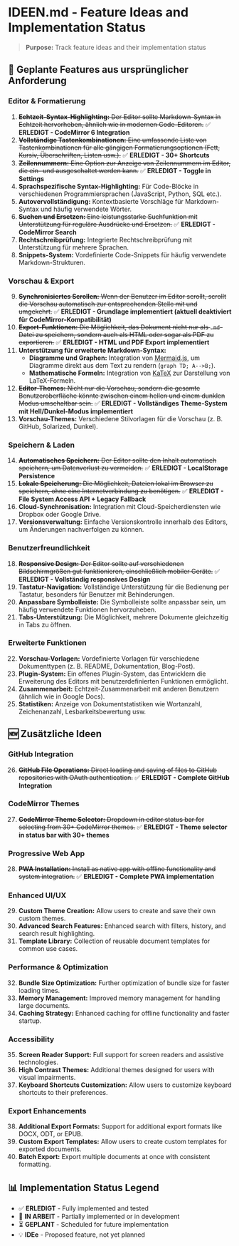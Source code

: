 # IDEEN.md - Feature Ideas and Implementation Status

> **Purpose:** Track feature ideas and their implementation status

## 🎯 Geplante Features aus ursprünglicher Anforderung

### Editor & Formatierung

1.  ~~**Echtzeit-Syntax-Highlighting:** Der Editor sollte Markdown-Syntax in Echtzeit hervorheben, ähnlich wie in modernen Code-Editoren.~~ ✅ **ERLEDIGT - CodeMirror 6 Integration**
2.  ~~**Vollständige Tastenkombinationen:** Eine umfassende Liste von Tastenkombinationen für alle gängigen Formatierungsoptionen (Fett, Kursiv, Überschriften, Listen usw.).~~ ✅ **ERLEDIGT - 30+ Shortcuts**
3.  ~~**Zeilennummern:** Eine Option zur Anzeige von Zeilennummern im Editor, die ein- und ausgeschaltet werden kann.~~ ✅ **ERLEDIGT - Toggle in Settings**
4.  **Sprachspezifische Syntax-Highlighting:** Für Code-Blöcke in verschiedenen Programmiersprachen (JavaScript, Python, SQL etc.).
5.  **Autovervollständigung:** Kontextbasierte Vorschläge für Markdown-Syntax und häufig verwendete Wörter.
6.  ~~**Suchen und Ersetzen:** Eine leistungsstarke Suchfunktion mit Unterstützung für reguläre Ausdrücke und Ersetzen.~~ ✅ **ERLEDIGT - CodeMirror Search**
7.  **Rechtschreibprüfung:** Integrierte Rechtschreibprüfung mit Unterstützung für mehrere Sprachen.
8.  **Snippets-System:** Vordefinierte Code-Snippets für häufig verwendete Markdown-Strukturen.

### Vorschau & Export

9.  ~~**Synchronisiertes Scrollen:** Wenn der Benutzer im Editor scrollt, scrollt die Vorschau automatisch zur entsprechenden Stelle mit und umgekehrt.~~ ✅ **ERLEDIGT - Grundlage implementiert (aktuell deaktiviert für CodeMirror-Kompatibilität)**
10. ~~**Export-Funktionen:** Die Möglichkeit, das Dokument nicht nur als `.md`-Datei zu speichern, sondern auch als HTML oder sogar als PDF zu exportieren.~~ ✅ **ERLEDIGT - HTML und PDF Export implementiert**
11. **Unterstützung für erweiterte Markdown-Syntax:**
    *   **Diagramme und Graphen:** Integration von [Mermaid.js](https://mermaid.js.org/), um Diagramme direkt aus dem Text zu rendern (`graph TD; A-->B;`).
    *   **Mathematische Formeln:** Integration von [KaTeX](https://katex.org/) zur Darstellung von LaTeX-Formeln.
12. ~~**Editor-Themes:** Nicht nur die Vorschau, sondern die gesamte Benutzeroberfläche könnte zwischen einem hellen und einem dunklen Modus umschaltbar sein.~~ ✅ **ERLEDIGT - Vollständiges Theme-System mit Hell/Dunkel-Modus implementiert**
13. **Vorschau-Themes:** Verschiedene Stilvorlagen für die Vorschau (z. B. GitHub, Solarized, Dunkel).

### Speichern & Laden

14. ~~**Automatisches Speichern:** Der Editor sollte den Inhalt automatisch speichern, um Datenverlust zu vermeiden.~~ ✅ **ERLEDIGT - LocalStorage Persistence**
15. ~~**Lokale Speicherung:** Die Möglichkeit, Dateien lokal im Browser zu speichern, ohne eine Internetverbindung zu benötigen.~~ ✅ **ERLEDIGT - File System Access API + Legacy Fallback**
16. **Cloud-Synchronisation:** Integration mit Cloud-Speicherdiensten wie Dropbox oder Google Drive.
17. **Versionsverwaltung:** Einfache Versionskontrolle innerhalb des Editors, um Änderungen nachverfolgen zu können.

### Benutzerfreundlichkeit

18. ~~**Responsive Design:** Der Editor sollte auf verschiedenen Bildschirmgrößen gut funktionieren, einschließlich mobiler Geräte.~~ ✅ **ERLEDIGT - Vollständig responsives Design**
19. **Tastatur-Navigation:** Vollständige Unterstützung für die Bedienung per Tastatur, besonders für Benutzer mit Behinderungen.
20. **Anpassbare Symbolleiste:** Die Symbolleiste sollte anpassbar sein, um häufig verwendete Funktionen hervorzuheben.
21. **Tabs-Unterstützung:** Die Möglichkeit, mehrere Dokumente gleichzeitig in Tabs zu öffnen.

### Erweiterte Funktionen

22. **Vorschau-Vorlagen:** Vordefinierte Vorlagen für verschiedene Dokumenttypen (z. B. README, Dokumentation, Blog-Post).
23. **Plugin-System:** Ein offenes Plugin-System, das Entwicklern die Erweiterung des Editors mit benutzerdefinierten Funktionen ermöglicht.
24. **Zusammenarbeit:** Echtzeit-Zusammenarbeit mit anderen Benutzern (ähnlich wie in Google Docs).
25. **Statistiken:** Anzeige von Dokumentstatistiken wie Wortanzahl, Zeichenanzahl, Lesbarkeitsbewertung usw.

## 🆕 Zusätzliche Ideen

### GitHub Integration
26. ~~**GitHub File Operations:** Direct loading and saving of files to GitHub repositories with OAuth authentication.~~ ✅ **ERLEDIGT - Complete GitHub Integration**

### CodeMirror Themes
27. ~~**CodeMirror Theme Selector:** Dropdown in editor status bar for selecting from 30+ CodeMirror themes.~~ ✅ **ERLEDIGT - Theme selector in status bar with 30+ themes**

### Progressive Web App
28. ~~**PWA Installation:** Install as native app with offline functionality and system integration.~~ ✅ **ERLEDIGT - Complete PWA implementation**

### Enhanced UI/UX
29. **Custom Theme Creation:** Allow users to create and save their own custom themes.
30. **Advanced Search Features:** Enhanced search with filters, history, and search result highlighting.
31. **Template Library:** Collection of reusable document templates for common use cases.

### Performance & Optimization
32. **Bundle Size Optimization:** Further optimization of bundle size for faster loading times.
33. **Memory Management:** Improved memory management for handling large documents.
34. **Caching Strategy:** Enhanced caching for offline functionality and faster startup.

### Accessibility
35. **Screen Reader Support:** Full support for screen readers and assistive technologies.
36. **High Contrast Themes:** Additional themes designed for users with visual impairments.
37. **Keyboard Shortcuts Customization:** Allow users to customize keyboard shortcuts to their preferences.

### Export Enhancements
38. **Additional Export Formats:** Support for additional export formats like DOCX, ODT, or EPUB.
39. **Custom Export Templates:** Allow users to create custom templates for exported documents.
40. **Batch Export:** Export multiple documents at once with consistent formatting.

## 📊 Implementation Status Legend

- ✅ **ERLEDIGT** - Fully implemented and tested
- 🚧 **IN ARBEIT** - Partially implemented or in development
- ⏳ **GEPLANT** - Scheduled for future implementation
- 💡 **IDEe** - Proposed feature, not yet planned